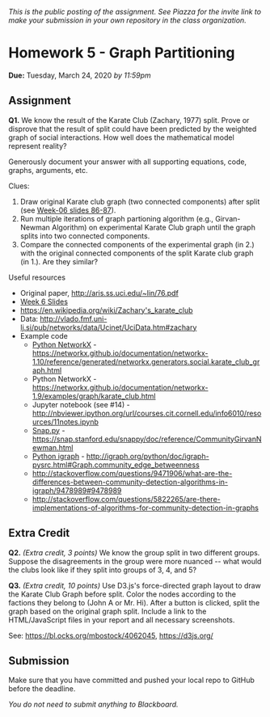 *This is the public posting of the assignment. See Piazza for the invite link to make your submission in your own repository in the class organization.*

# Homework 5 - Graph Partitioning
**Due:** Tuesday, March 24, 2020 *by 11:59pm*

## Assignment 

**Q1.**  We know the result of the Karate Club (Zachary, 1977) split. Prove or disprove that the result of split could have been predicted by the weighted graph of social interactions.  How well does the mathematical model represent reality?

Generously document your answer with all supporting equations, code, graphs, arguments, etc.

Clues: 
1. Draw original Karate club graph (two connected components) after split (see [Week-06 slides 86-87](https://docs.google.com/presentation/d/1vJhPxA_ybU1y7CJZvBqqjD7MZjSZN9BZz4yhlJ_XF6g/edit#slide=id.g7e0acafd7b_0_0)).
2. Run multiple iterations of graph partioning algorithm (e.g., Girvan-Newman Algorithm) on experimental Karate Club graph until the graph splits into two connected components.
3. Compare the connected components of the experimental graph (in 2.) with the original connected components of the split Karate club graph (in 1.). Are they similar?

Useful resources

* Original paper, http://aris.ss.uci.edu/~lin/76.pdf
* [Week 6 Slides](https://docs.google.com/presentation/d/1vJhPxA_ybU1y7CJZvBqqjD7MZjSZN9BZz4yhlJ_XF6g/edit)
* https://en.wikipedia.org/wiki/Zachary's_karate_club
* Data: http://vlado.fmf.uni-lj.si/pub/networks/data/Ucinet/UciData.htm#zachary
* Example code
  * [Python NetworkX](https://networkx.github.io/documentation/networkx-1.9/index.html) - https://networkx.github.io/documentation/networkx-1.10/reference/generated/networkx.generators.social.karate_club_graph.html
  * Python NetworkX - https://networkx.github.io/documentation/networkx-1.9/examples/graph/karate_club.html
  * Jupyter notebook (see #14) - http://nbviewer.ipython.org/url/courses.cit.cornell.edu/info6010/resources/11notes.ipynb
  * [Snap.py](https://snap.stanford.edu/snappy/doc/tutorial/index-tut.html) - https://snap.stanford.edu/snappy/doc/reference/CommunityGirvanNewman.html
  * [Python igraph](https://igraph.org/python/) - http://igraph.org/python/doc/igraph-pysrc.html#Graph.community_edge_betweenness
  * http://stackoverflow.com/questions/9471906/what-are-the-differences-between-community-detection-algorithms-in-igraph/9478989#9478989
  * http://stackoverflow.com/questions/5822265/are-there-implementations-of-algorithms-for-community-detection-in-graphs

## Extra Credit

**Q2.**  *(Extra credit, 3 points)* We know the group split in two different groups.  Suppose the
disagreements in the group were more nuanced -- what would the clubs
look like if they split into groups of 3, 4, and 5?

**Q3.** *(Extra credit, 10 points)* Use D3.js's force-directed graph layout to draw the Karate Club Graph before split. Color the nodes according to the factions they belong to (John A or Mr. Hi). After a button is clicked, split the graph based on the original graph split. Include a link to the HTML/JavaScript files in your report and all necessary screenshots.

See: https://bl.ocks.org/mbostock/4062045, https://d3js.org/

## Submission

Make sure that you have committed and pushed your local repo to GitHub before the deadline.  

*You do not need to submit anything to Blackboard.*
